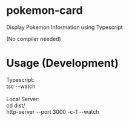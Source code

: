 # pokemon-card
Display Pokemon Information using Typescript

(No compiler needed) 

# Usage (Development)

Typescript:
<br>
tsc --watch
<br>
<br>
Local Server:
<br>
cd dist/
<br>
http-server --port 3000 -c-1 --watch
